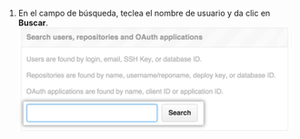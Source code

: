 1. En el campo de búsqueda, teclea el nombre de usuario y da clic en **Buscar**. ![Site admin settings search field](/assets/images/enterprise/site-admin-settings/search-for-things.png)
